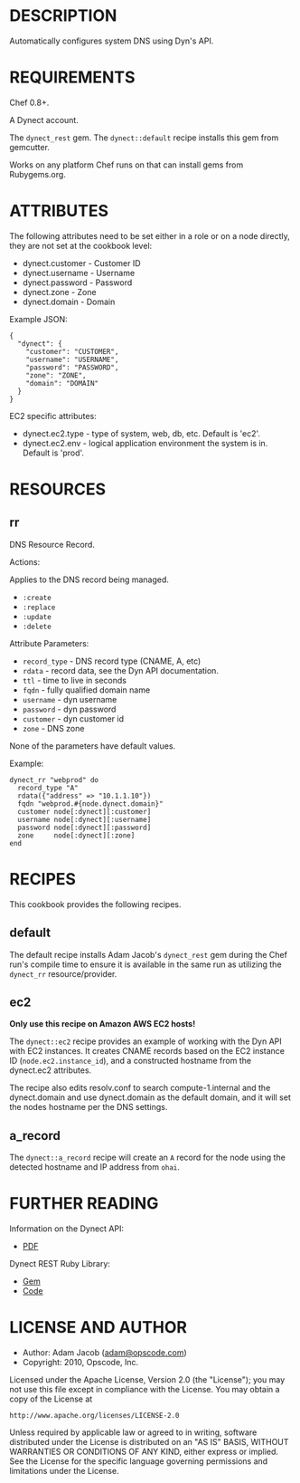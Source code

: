 DESCRIPTION
===========

Automatically configures system DNS using Dyn's API.

REQUIREMENTS
============

Chef 0.8+.

A Dynect account.

The `dynect_rest` gem. The `dynect::default` recipe installs this gem from gemcutter.

Works on any platform Chef runs on that can install gems from Rubygems.org.

ATTRIBUTES
==========

The following attributes need to be set either in a role or on a node directly, they are not set at the cookbook level:

* dynect.customer - Customer ID
* dynect.username - Username
* dynect.password - Password
* dynect.zone - Zone
* dynect.domain - Domain

Example JSON:

    {
      "dynect": {
        "customer": "CUSTOMER",
        "username": "USERNAME",
        "password": "PASSWORD",
        "zone": "ZONE",
        "domain": "DOMAIN"
      }
    }

EC2 specific attributes:

* dynect.ec2.type - type of system, web, db, etc. Default is 'ec2'.
* dynect.ec2.env - logical application environment the system is in. Default is 'prod'.

RESOURCES
=========

rr
--

DNS Resource Record.

Actions:

Applies to the DNS record being managed.

* `:create`
* `:replace`
* `:update`
* `:delete`

Attribute Parameters:

* `record_type` - DNS record type (CNAME, A, etc)
* `rdata` - record data, see the Dyn API documentation.
* `ttl` - time to live in seconds
* `fqdn` - fully qualified domain name
* `username` - dyn username
* `password` - dyn password
* `customer` - dyn customer id
* `zone` - DNS zone

None of the parameters have default values.

Example:

    dynect_rr "webprod" do
      record_type "A"
      rdata({"address" => "10.1.1.10"})
      fqdn "webprod.#{node.dynect.domain}"
      customer node[:dynect][:customer]
      username node[:dynect][:username]
      password node[:dynect][:password]
      zone     node[:dynect][:zone]
    end

RECIPES
=======

This cookbook provides the following recipes.

default
-------

The default recipe installs Adam Jacob's `dynect_rest` gem during the Chef run's compile time to ensure it is available in the same run as utilizing the `dynect_rr` resource/provider.

ec2
---

**Only use this recipe on Amazon AWS EC2 hosts!**

The `dynect::ec2` recipe provides an example of working with the Dyn API with EC2 instances. It creates CNAME records based on the EC2 instance ID (`node.ec2.instance_id`), and a constructed hostname from the dynect.ec2 attributes.

The recipe also edits resolv.conf to search compute-1.internal and the dynect.domain and use dynect.domain as the default domain, and it will set the nodes hostname per the DNS settings.

a_record
--------

The `dynect::a_record` recipe will create an `A` record for the node using the detected hostname and IP address from `ohai`.

FURTHER READING
===============

Information on the Dynect API:

* [PDF](http://cdn.dyndns.com/pdf/Dynect-API.pdf)

Dynect REST Ruby Library:

* [Gem](http://rubygems.org/gems/dynect_rest)
* [Code](http://github.com/adamhjk/dynect_rest)

LICENSE AND AUTHOR
==================

- Author: Adam Jacob (<adam@opscode.com>)
- Copyright: 2010, Opscode, Inc.

Licensed under the Apache License, Version 2.0 (the "License");
you may not use this file except in compliance with the License.
You may obtain a copy of the License at

    http://www.apache.org/licenses/LICENSE-2.0

Unless required by applicable law or agreed to in writing, software
distributed under the License is distributed on an "AS IS" BASIS,
WITHOUT WARRANTIES OR CONDITIONS OF ANY KIND, either express or implied.
See the License for the specific language governing permissions and
limitations under the License.
